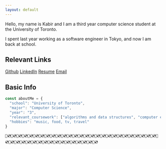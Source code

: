 ```yaml
---
layout: default
---
```


Hello, my name is Kabir and I am a third year computer science student at the University of Toronto. 

I spent last year working as a software engineer in Tokyo, and now I am back at school.  

## Relevant Links

[Github](./another-page.html)
[LinkedIn](./another-page.html)
[Resume](./another-page.html)
[Email](mailto:kabirvirji@gmail.com)

## Basic Info

```js
const aboutMe = {
  "school": "University of Toronto",
  "major": "Computer Science",
  "year": "3",
  "relevant_coursework": ["algorithms and data structures", "computer ethics", "operating systems", "databases"],
  "hobbies": "music, food, tv, travel"
}
```

```
📀💿📀💿📀💿📀💿📀💿📀💿📀💿📀💿📀💿📀💿📀💿📀💿📀💿📀💿📀💿📀💿📀💿📀💿📀💿📀💿📀💿📀💿📀💿📀💿📀💿📀💿📀💿📀💿📀💿📀💿📀💿📀💿📀💿📀💿📀💿📀💿📀💿📀💿📀💿📀💿📀💿📀💿📀💿📀💿
```
